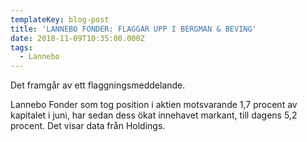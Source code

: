 ```yaml
---
templateKey: blog-post
title: 'LANNEBO FONDER: FLAGGAR UPP I BERGMAN & BEVING'
date: 2018-11-09T10:35:00.000Z
tags:
  - Lannebo
---
```

Det framgår av ett flaggningsmeddelande.

Lannebo Fonder som tog position i aktien motsvarande 1,7 procent av kapitalet i juni, har sedan dess ökat innehavet markant, till dagens 5,2 procent. Det visar data från Holdings.
